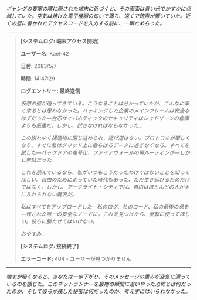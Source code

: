 _ギャングの要塞の隅に隠された端末に近づくと、その画面は青い光でかすかに点滅していた。空気は焼けた電子機器の匂いで満ち、遠くで銃声が響いていた。近くの壁に書かれたアクセスコードを入力する前に、一瞬ためらった。_

---

> **[システムログ: 端末アクセス開始]**
>
> **ユーザー名:** Kael-42
>
> **日付:** 2083/5/7
>
> **時間:** 14:47:29
>
> **ログエントリー: 最終送信**
>
> _仮想の壁が迫ってきている。こうなることは分かっていたが、こんなに早く来るとは思わなかった。ハッキングした企業のメインフレームは安全なはずだった—台芯サイバネティックのセキュリティはレッドゾーンの倉庫よりも厳重だ。しかし、試さなければならなかった…_
>
> _この崩れゆく構造物に閉じ込められ、逃げ道はない。プロトコルが厳しくなり、すぐに私はグリッド上に散らばるデータに過ぎなくなる。すべてを試した—バックドアの復号化、ファイアウォールの再ルーティング—しかし無駄だった。_
>
> _これを読んでいるなら、私がいつもこうだったわけではないことを知ってほしい。自由のために走っていた時代もあった、ただ生き延びるためだけではなく。しかし、アークライト・シティでは、自由はほとんどの人が手に入れられない贅沢だ。_
>
> _私はすべてをアップロードした—私のログ、私のコード、私の最後の息を—残された唯一の安全なノードに。これを見つけたら、反撃に使ってほしい。彼らに勝たせてはいけない。_
>
> _おやすみ…_
>
> **[システムログ: 接続終了]**
>
> **エラーコード:** 404 - ユーザーが見つかりません

---

_端末が暗くなると、あなたは一歩下がり、そのメッセージの重みが空気に漂っているのを感じた。このネットランナーを最期の瞬間に追いやった恐怖とは何だったのか、そして彼らが残した秘密は何だったのか、考えずにはいられなかった。_
